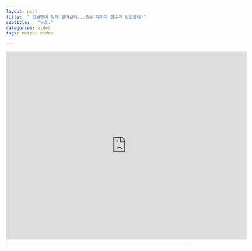 ```yaml
---
layout: post
title:  " 빗물받이 덮개 열어보니...폭우 때마다 침수가 당연했네!"
subtitle:   "뉴스."
categories: video
tags: meteor video

---
```

<iframe width="660" height="515" src="https://www.youtube.com/embed/nQd9vpgdBeQ" title="YouTube video player" frameborder="0" allow="accelerometer; autoplay; clipboard-write; encrypted-media; gyroscope; picture-in-picture" allowfullscreen></iframe>

---
